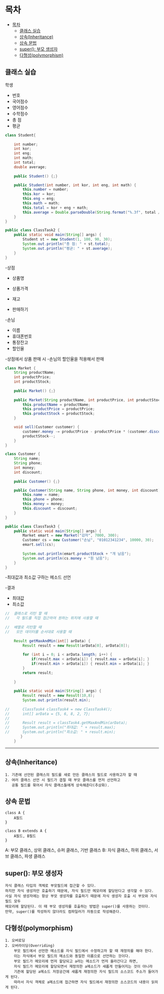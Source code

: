 # 목차

- [목차](#목차)
  - [클래스 실습](#클래스-실습)
  - [상속(Inheritance)](#상속inheritance)
  - [상속 문법](#상속-문법)
  - [super(): 부모 생성자](#super-부모-생성자)
  - [다형성(polymorphism)](#다형성polymorphism)

## 클래스 실습

학생
-	번호
-	국어점수
-	영어점수
-	수학점수
-	총 점
-	평균
``` java
class Student{
	
	int number;
	int kor;
	int eng;
	int math;
	int total;
	double average;
	
	public Student() {;}

	public Student(int number, int kor, int eng, int math) {
		this.number = number;
		this.kor = kor;
		this.eng = eng;
		this.math = math;
		this.total = kor + eng + math;
		this.average = Double.parseDouble(String.format("%.3f", total / 3.0));
	}
}

public class ClassTask2 {
	public static void main(String[] args) {
		Student st = new Student(1, 100, 90, 30);
		System.out.println("총 점: " + st.total);
		System.out.println("평균: " + st.average);
	}
}
```

-상점
-	상품명
-	상품가격
-	재고

-	판매하기

-손님
-	이름
-	휴대폰번호
-	통장잔고
-	할인율

-상점에서 상품 판매 시
-손님의 할인율을 적용해서 판매
```java
class Market {
	String productName;
	int productPrice;
	int productStock;
	
	public Market() {;}
	
	public Market(String productName, int productPrice, int productStock) {
		this.productName = productName;
		this.productPrice = productPrice;
		this.productStock = productStock;
	}

	void sell(Customer customer) {
		customer.money -= productPrice - productPrice * (customer.discount / 100.0);
		productStock--;
	}
}

class Customer {
	String name;
	String phone;
	int money;
	int discount;
	
	public Customer() {;}

	public Customer(String name, String phone, int money, int discount) {
		this.name = name;
		this.phone = phone;
		this.money = money;
		this.discount = discount;
	}
}

public class ClassTask3 {
	public static void main(String[] args) {
		Market emart = new Market("감자", 7000, 300);
		Customer cs = new Customer("손님", "01012341234", 10000, 30);
		emart.sell(cs);
		
		System.out.println(emart.productStock + "개 남음");
		System.out.println(cs.money + "원 남음");
	}
}
```

-최대값과 최소값 구하는 메소드 선언

-결과
-	최대값
-	최소값
```java
//	클래스로 리턴 할 때
//	 각 필드를 직접 접근하여 원하는 위치에 사용할 때
	
//	배열로 리턴할 때
//	 모든 데이터를 순서대로 사용할 때
	
	Result getMaxAndMin(int[] arData) {
		Result result = new Result(arData[0], arData[0]);
		
		for (int i = 0; i < arData.length; i++) {
			if(result.max < arData[i]) { result.max = arData[i]; }
			if(result.min > arData[i]) { result.min = arData[i]; }
		}
		return result;
		
	}
	
	public static void main(String[] args) {
		Result result = new Result(10,8);
		System.out.println(result.min);
		
//		ClassTask4 classTask4 = new ClassTask4();
//		int[] arData = {5, 6, 8, 2, 7};
//		
//		Result result = classTask4.getMaxAndMin(arData);
//		System.out.println("최대값: " + result.max);
//		System.out.println("최소값: " + result.min);
	   }
	}
```
---




## 상속(Inheritance)
	1. 기존에 선언된 클래스의 필드를 새로 만든 클래스의 필드로 사용하고자 할 때	
	2. 여러 클래스 선언 시 필드가 겹칠 때 부모 클래스를 먼저 선언하고
	   공통 필드를 묶어서 자식 클래스들에게 상속해준다(추상화).

## 상속 문법
	class A {
		A필드
	}

	class B extends A {
		A필드, B필드
	}


A: 부모 클래스, 상위 클래스, 슈퍼 클래스, 기반 클래스
B: 자식 클래스, 하위 클래스, 서브 클래스, 파생 클래스

## super(): 부모 생성자
	자식 클래스 타입의 객체로 부모필드에 접근할 수 있다.
	하지만 자식 생성자만 호출하기 때문에, 자식 필드만 메모리에 할당된다고 생각할 수 있다.
	사실 자식 생성자에는 항상 부모 생성자를 호출하기 때문에 자식 생성자 호출 시 부모와 자식 필드 모두
	메모리에 할당된다. 이 때 부모 생성자를 호출하는 방법은 super()를 사용하는 것이다.
	만약, super()를 작성하지 않더라도 컴파일러가 자동으로 작성해준다.

## 다형성(polymorphism)
	1. 오버로딩
	2. 오버라이딩(Overriding)
		부모 필드에서 선언한 메소드를 자식 필드에서 수정하고자 할 때 재정의를 해야 한다.
		이는 자식에서 부모 필드의 메소드와 동일한 이름으로 선언하는 것이다.
		부모 필드가 메모리에 먼저 할당되고 a라는 메소드가 먼저 올라간다고 하면,
		자식 필드가 메모리에 할당되면서 재정의한 a메소드가 새롭게 만들어지는 것이 아니라
		기존에 할당된 a메소드 저장공간에 새롭게 재정의한 자식 필드의 소스코드 주소가 들어가게 된다.
		따라서 자식 객체로 a메소드에 접근하면 자식 필드에서 재정의한 소스코드의 내용이 읽히게 된다.
